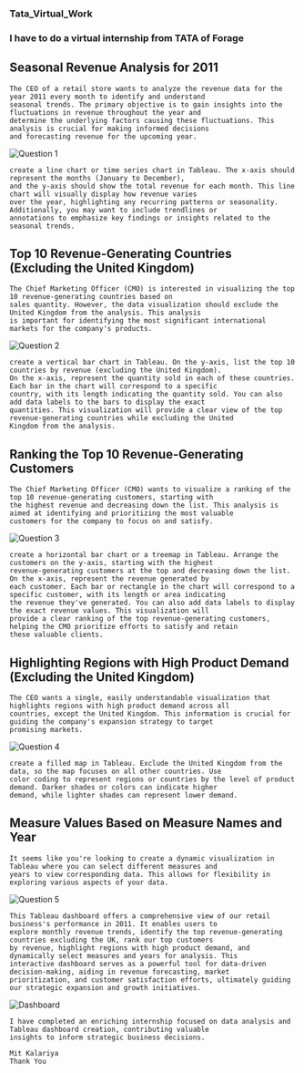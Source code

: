 ### Tata_Virtual_Work

### I have to do a virtual internship from TATA of Forage

## Seasonal Revenue Analysis for 2011
```
The CEO of a retail store wants to analyze the revenue data for the year 2011 every month to identify and understand
seasonal trends. The primary objective is to gain insights into the fluctuations in revenue throughout the year and
determine the underlying factors causing these fluctuations. This analysis is crucial for making informed decisions
and forecasting revenue for the upcoming year.
```
![Question 1](https://github.com/MitKalariya01/Tata_Virtual_Work/assets/104752543/3ea4236d-918b-4705-be85-b57ce03b4aad)
```
create a line chart or time series chart in Tableau. The x-axis should represent the months (January to December),
and the y-axis should show the total revenue for each month. This line chart will visually display how revenue varies
over the year, highlighting any recurring patterns or seasonality. Additionally, you may want to include trendlines or
annotations to emphasize key findings or insights related to the seasonal trends.
```

## Top 10 Revenue-Generating Countries (Excluding the United Kingdom)
```
The Chief Marketing Officer (CMO) is interested in visualizing the top 10 revenue-generating countries based on
sales quantity. However, the data visualization should exclude the United Kingdom from the analysis. This analysis
is important for identifying the most significant international markets for the company's products.
```
![Question 2](https://github.com/MitKalariya01/Tata_Virtual_Work/assets/104752543/e1332ef0-65b8-41cf-9436-716aabc2cdbc)
```
create a vertical bar chart in Tableau. On the y-axis, list the top 10 countries by revenue (excluding the United Kingdom).
On the x-axis, represent the quantity sold in each of these countries. Each bar in the chart will correspond to a specific
country, with its length indicating the quantity sold. You can also add data labels to the bars to display the exact
quantities. This visualization will provide a clear view of the top revenue-generating countries while excluding the United
Kingdom from the analysis.
```

## Ranking the Top 10 Revenue-Generating Customers
```
The Chief Marketing Officer (CMO) wants to visualize a ranking of the top 10 revenue-generating customers, starting with
the highest revenue and decreasing down the list. This analysis is aimed at identifying and prioritizing the most valuable
customers for the company to focus on and satisfy.
```
![Question 3](https://github.com/MitKalariya01/Tata_Virtual_Work/assets/104752543/3f562fda-1b6d-48a8-88ce-ea2da8d0dfe3)
```
create a horizontal bar chart or a treemap in Tableau. Arrange the customers on the y-axis, starting with the highest
revenue-generating customers at the top and decreasing down the list. On the x-axis, represent the revenue generated by
each customer. Each bar or rectangle in the chart will correspond to a specific customer, with its length or area indicating
the revenue they've generated. You can also add data labels to display the exact revenue values. This visualization will
provide a clear ranking of the top revenue-generating customers, helping the CMO prioritize efforts to satisfy and retain
these valuable clients.
```

## Highlighting Regions with High Product Demand (Excluding the United Kingdom)
```
The CEO wants a single, easily understandable visualization that highlights regions with high product demand across all
countries, except the United Kingdom. This information is crucial for guiding the company's expansion strategy to target
promising markets.
```
![Question 4](https://github.com/MitKalariya01/Tata_Virtual_Work/assets/104752543/2d04b7c6-d538-47d9-a4c7-07c7dd612127)
```
create a filled map in Tableau. Exclude the United Kingdom from the data, so the map focuses on all other countries. Use
color coding to represent regions or countries by the level of product demand. Darker shades or colors can indicate higher
demand, while lighter shades can represent lower demand.
```

## Measure Values Based on Measure Names and Year
```
It seems like you're looking to create a dynamic visualization in Tableau where you can select different measures and
years to view corresponding data. This allows for flexibility in exploring various aspects of your data.
```
![Question 5](https://github.com/MitKalariya01/Tata_Virtual_Work/assets/104752543/94a5cd94-e338-4b11-ab6b-a41df5ef2b52)
```
This Tableau dashboard offers a comprehensive view of our retail business's performance in 2011. It enables users to
explore monthly revenue trends, identify the top revenue-generating countries excluding the UK, rank our top customers
by revenue, highlight regions with high product demand, and dynamically select measures and years for analysis. This
interactive dashboard serves as a powerful tool for data-driven decision-making, aiding in revenue forecasting, market
prioritization, and customer satisfaction efforts, ultimately guiding our strategic expansion and growth initiatives.
```
![Dashboard](https://github.com/MitKalariya01/Tata_Virtual_Work/assets/104752543/14da57ed-1f5c-4549-8c04-39b34d4b27ac)
```
I have completed an enriching internship focused on data analysis and Tableau dashboard creation, contributing valuable
insights to inform strategic business decisions.
```
```
Mit Kalariya
Thank You
```
